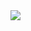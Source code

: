 <a href="https://github.com/devxb/gitanimals">
  <img src="https://render.gitanimals.org/farms/34suuuuu"/>
</a>
